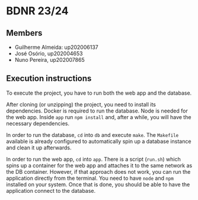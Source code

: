 # BDNR 23/24

## Members

- Guilherme Almeida: up202006137
- José Osório, up202004653
- Nuno Pereira, up202007865


## Execution instructions

To execute the project, you have to run both the web app and the database.

After cloning (or unzipping) the project, you need to install its dependencies. Docker is required to run the database. Node is needed for the web app. Inside `app` run `npm install` and, after a while, you will have the necessary dependencies.

In order to run the database, `cd` into `db` and execute `make`. The `Makefile` available is already configured to automatically spin up a database instance and clean it up afterwards.

In order to run the web app, `cd` into `app`. There is a script (`run.sh`) which spins up a container for the web app and attaches it to the same network as the DB container. However, if that approach does not work, you can run the application directly from the terminal. You need to have `node` and `npm` installed on your system. Once that is done, you should be able to have the application connect to the database.